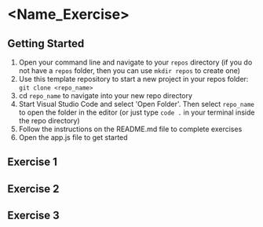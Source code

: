 # <Name_Exercise>

## Getting Started

1. Open your command line and navigate to your `repos` directory (if you do not have a `repos` folder, then you can use `mkdir repos` to create one) 
2. Use this template repository to start a new project in your repos folder: `git clone <repo_name>`
3. cd `repo_name` to navigate into your new repo directory
4. Start Visual Studio Code and select 'Open Folder'. Then select `repo_name` to open the folder in the editor (or just type `code .` in your terminal inside the repo directory)
4. Follow the instructions on the README.md file to complete exercises
5. Open the app.js file to get started

## Exercise 1


## Exercise 2

## Exercise 3